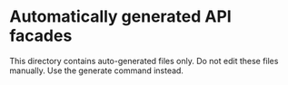 # Automatically generated API facades

This directory contains auto-generated files only.
Do not edit these files manually. Use the generate command instead.
